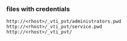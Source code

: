 ### files with credentials
```
http://<rhost>/_vti_pvt/administrators.pwd  
http://<rhost>/_vti_pvt/service.pwd  
http://<rhost>/_vti_pvt/  
```

